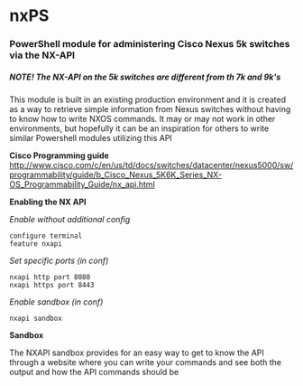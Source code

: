 # nxPS

### PowerShell module for administering Cisco Nexus 5k switches via the NX-API
##### NOTE! The NX-API on the 5k switches are different from th 7k and 9k's

This module is built in an existing production environment and it is created as a way to retrieve simple information from Nexus switches without having to know how to write NXOS commands. It may or may not work in other environments, but hopefully it can be an inspiration for others to write similar Powershell modules utilizing this API


**Cisco Programming guide**
http://www.cisco.com/c/en/us/td/docs/switches/datacenter/nexus5000/sw/programmability/guide/b_Cisco_Nexus_5K6K_Series_NX-OS_Programmability_Guide/nx_api.html


**Enabling the NX API**

_Enable without additional config_

```
configure terminal
feature nxapi
```

_Set specific ports (in conf)_
```
nxapi http port 8080
nxapi https port 8443
```

_Enable sandbox (in conf)_
```
nxapi sandbox
```

**Sandbox**

The NXAPI sandbox provides for an easy way to get to know the API through a website where you can write your commands and see both the output and how the API commands should be